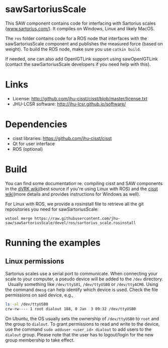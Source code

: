 # sawSartoriusScale

This SAW component contains code for interfacing with Sartorius scales (www.sartorius.com/).  It compiles on Windows, Linux and likely MacOS.

The `ros` folder contains code for a ROS node that interfaces with the sawSartoriusScale component and publishes the measured force (based on weight).  To build the ROS node, make sure you use `catkin build`.

If needed, one can also add OpenIGTLink support using sawOpenIGTLink (contact the sawSartoriusScale developers if you need help with this).

# Links
 * License: http://github.com/jhu-cisst/cisst/blob/master/license.txt
 * JHU-LCSR software: http://jhu-lcsr.github.io/software/

# Dependencies
 * cisst libraries: https://github.com/jhu-cisst/cisst
 * Qt for user interface
 * ROS (optional)

# Build

You can find some documentation re. compiling cisst and SAW components in the [dVRK wiki](https://github.com/jhu-dvrk/sawIntuitiveResearchKit/wiki/CatkinBuild#catkin-build-and-rosinstall)(best source if you're using Linux with ROS) and the [cisst wiki](https://github.com/jhu-cisst/cisst/wiki/Compiling-cisst-and-SAW-with-CMake)(more details and provides instructions for Windows as well).

For Linux with ROS, we provide a rosinstall file to retrieve all the git repositories you need for sawSartoriusScale:
```
wstool merge https://raw.githubusercontent.com/jhu-saw/sawSartoriusScale/devel/ros/sartorius_scale.rosinstall
```

# Running the examples
 
## Linux permissions
 
Sartorius scales use a serial port to communicate.  When connecting your scale to your computer, a pseudo device will be added to the `/dev` directory.   Usually something like `/dev/ttyS01`, `/dev/ttyUSB0` or `/dev/ttyACM0`.  Using the command `dmesg` can help identify which device is used.  Check the file permissions on said device, e.g.,
```sh
ls -al /dev/ttyUSB0 
crw-rw---- 1 root dialout 188, 0 Jan  3 09:32 /dev/ttyUSB0
```
On Ubuntu, the OS usually sets the ownership of `/dev/ttyUSB0` to `root` and the group to `dialout`.   To grant permissions to read and write to the device, use the command `sudo adduser <user_id> dialout` to add users to the `dialout` group.   Please note that the user has to logout/login for the new group membership to take effect.